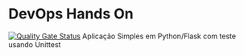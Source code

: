 # DevOps Hands On
[![Quality Gate Status](https://sonarcloud.io/api/project_badges/measure?project=Huguito3_devopslab-1&metric=alert_status)](https://sonarcloud.io/summary/new_code?id=Huguito3_devopslab-1)
Aplicação Simples em Python/Flask com teste usando Unittest
